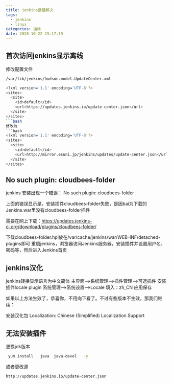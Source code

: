 ```yaml
---
title: jenkins报错解决
tags:
  - jenkins
  - linux
categories: 运维
date: 2020-10-22 15:17:19
---
```

## 首次访问jenkins显示离线
修改配置文件
```bash
/var/lib/jenkins/hudson.model.UpdateCenter.xml 

<?xml version='1.1' encoding='UTF-8'?>
<sites>
  <site>
    <id>default</id>
    <url>https://updates.jenkins.io/update-center.json</url>
  </site>
</sites>
```bash
修改为
```bash
<?xml version='1.1' encoding='UTF-8'?>
<sites>
  <site>
    <id>default</id>
    <url>http://mirror.esuni.jp/jenkins/updates/update-center.json</url>
  </site>
</sites>
```

##  No such plugin: cloudbees-folder
jenkins 安装出现一个错误： No such plugin: cloudbees-folder

上面的错误显示是，安装插件cloudbees-folder失败，是因bai为下载的Jenkins.war里没有cloudbees-folder插件

需要在网上下载：https://updates.jenkins-ci.org/download/plugins/cloudbees-folder/


下载cloudbees-folder.hpi放在/var/cache/jenkins/war/WEB-INF/detached-plugins即可
重启jenkins，浏览器访问Jenkins服务器，安装插件并设置用户名、密码等，然后进入Jenkins首页 




## jenkins汉化
jenkins转换显示语言为中文简体
主界面-->系统管理-->插件管理-->可选插件
安装插件locale plugin
系统管理-->系统设置-->Locale
填入：zh_CN
应用保存

如果以上方法生效了，恭喜你，不用向下看了。不过有些版本不生效，那我们继续：

安装汉化包 
Localization: Chinese (Simplified)
Localization Support


## 无法安装插件
更换jdk版本
```bash
 yum install   java  java-devel   -y
```
或者更改源
```bash
http://updates.jenkins.io/update-center.json
```